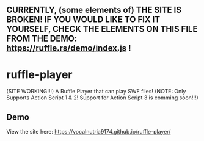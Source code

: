 ## CURRENTLY, (some elements of) THE SITE IS BROKEN! IF YOU WOULD LIKE TO FIX IT YOURSELF, CHECK THE ELEMENTS ON THIS FILE FROM THE DEMO: https://ruffle.rs/demo/index.js !

# ruffle-player
(SITE WORKING!!!) A Ruffle Player that can play SWF files! (NOTE: Only Supports Action Script 1 &amp; 2! Support for Action Script 3 is comming soon!!!)

## Demo
View the site here:
https://vocalnutria9174.github.io/ruffle-player/
##
